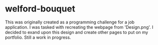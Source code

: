 # welford-bouquet

This was originally created as a programming challenge for a job application. I was tasked with recreating the webpage from 'Design.png'. I decided to exand upon this design and create other pages to put on my portfolio. Still a work in progress.
